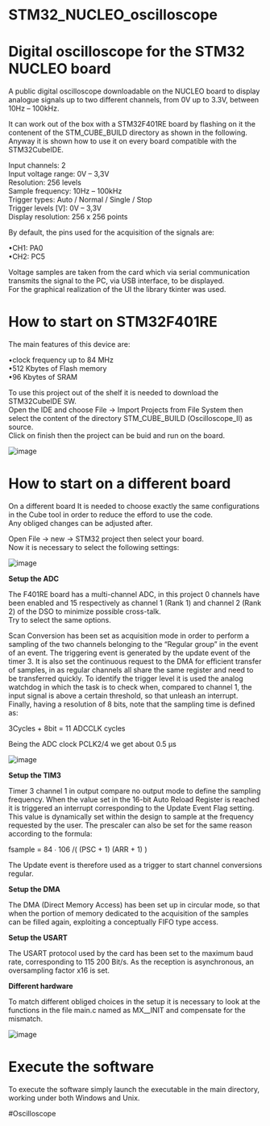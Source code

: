 # STM32_NUCLEO_oscilloscope
<h1>Digital oscilloscope for the STM32 NUCLEO board </h1>
A public digital oscilloscope downloadable on the NUCLEO board to display analogue signals up to two different channels, from 0V up to 3.3V, between 10Hz – 100kHz.    

It can work out of the box with a STM32F401RE board by flashing on it the contenent of the STM_CUBE_BUILD directory as shown in the following.
Anyway it is shown how to use it on every board compatible with the STM32CubeIDE.     
  
Input channels: 2  
Input voltage range: 0V – 3,3V  
Resolution: 256 levels  
Sample frequency: 10Hz – 100kHz  
Trigger types:  Auto / Normal / Single / Stop  
Trigger levels [V]: 0V – 3,3V  
Display resolution: 256 x 256 points  
  
By default, the pins used for the acquisition of the signals are:  

•CH1: PA0  
•CH2: PC5  
  
Voltage samples are taken from the card which via serial communication transmits the signal to the PC, via USB interface, to be displayed.  
For the graphical realization of the UI the library tkinter was used.  

# How to start on STM32F401RE

The main features of this device are:  
  
•clock frequency up to 84 MHz  
•512 Kbytes of Flash memory  
•96 Kbytes of SRAM  
  
To use this project out of the shelf it is needed to download the STM32CubeIDE SW.  
Open the IDE and choose File -> Import Projects from File System then select the content of the directory STM_CUBE_BUILD (Oscilloscope_II) as source.  
Click on finish then the project can be buid and run on the board.  
  
![image](https://user-images.githubusercontent.com/70527145/171236459-c89cbb28-1d52-494b-83bd-f8f7f2141326.png)
  
# How to start on a different board
  
On a different board It is needed to choose exactly the same configurations in the Cube tool in order to reduce the efford to use the code.  
Any obliged changes can be adjusted after.  
  
Open File -> new -> STM32 project then select your board.  
Now it is necessary to select the following settings:  
  
![image](https://user-images.githubusercontent.com/70527145/171239602-209dd337-ee8f-4ce5-b635-1014da6b2b3a.png)
  
<b>Setup the ADC</b>  
  
The F401RE board has a multi-channel ADC, in this project 0 channels have been enabled and 15 respectively as channel 1 (Rank 1) and channel 2 (Rank 2) of the DSO to minimize possible cross-talk.  
Try to select the same options.  

Scan Conversion has been set as acquisition mode in order to perform a sampling of the two channels belonging to the “Regular group” in the event of an event.
The triggering event is generated by the update event of the timer 3.
It is also set the continuous request to the DMA for efficient transfer of samples, in as regular channels all share the same register and need to be transferred quickly.
To identify the trigger level it is used the analog watchdog in which the task is to check when, compared to channel 1, the input signal is above a certain threshold, so that unleash an interrupt.
Finally, having a resolution of 8 bits, note that the sampling time is defined as:

3Cycles + 8bit = 11 ADCCLK cycles

Being the ADC clock PCLK2/4 we get about 0.5 μs

![image](https://user-images.githubusercontent.com/70527145/171252393-a2460c04-fff1-45df-87c9-21dbe4c8552c.png)

<b>Setup the TIM3</b>

Timer 3 channel 1 in output compare no output mode to define the sampling frequency.
When the value set in the 16-bit Auto Reload Register is reached it is triggered an interrupt corresponding to the Update Event Flag setting.
This value is dynamically set within the design to sample at the frequency requested by the user.
The prescaler can also be set for the same reason according to the formula:

fsample = 84 ∙ 106 /( (PSC + 1) (ARR + 1) ) 

The Update event is therefore used as a trigger to start channel conversions regular.

<b>Setup the DMA</b>

The DMA (Direct Memory Access) has been set up in circular mode, so that when the portion of memory dedicated to the acquisition of the samples can be filled again, exploiting a conceptually FIFO type access.

<b>Setup the USART</b>

The USART protocol used by the card has been set to the maximum baud rate, corresponding to 115 200 Bit/s.
As the reception is asynchronous, an oversampling factor x16 is set.

<b>Different hardware</b>

To match different obliged choices in the setup it is necessary to look at the functions in the file main.c named as MX_<component>_INIT and compensate for the mismatch.
  
![image](https://user-images.githubusercontent.com/70527145/171252992-23d452b6-916d-484f-a684-4d21f23e2f8b.png)

# Execute the software

To execute the software simply launch the executable in the main directory, working under both Windows and Unix.

#Oscilloscope 

